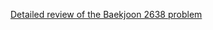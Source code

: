 [Detailed review of the Baekjoon 2638 problem](https://choicube84.github.io/study/2023/08/30/baekjoon_2638.html)
